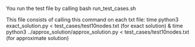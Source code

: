 You run the test file by calling bash run_test_cases.sh

This file consists of calling this command on each txt file:
time python3 exact_solution.py < test_cases/test10nodes.txt (for exact solution) &
time python3 ../approx_solution/approx_solution.py < test_cases/test10nodes.txt (for approximate solution)
